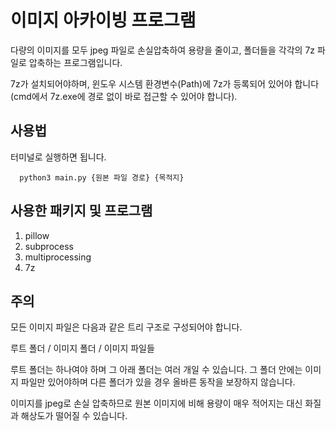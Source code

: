 # 이미지 아카이빙 프로그램

다량의 이미지를 모두 jpeg 파일로 손실압축하여 용량을 줄이고, 폴더들을 각각의 7z 파일로 압축하는 프로그램입니다. 

7z가 설치되어야하며, 윈도우 시스템 환경변수(Path)에 7z가 등록되어 있어야 합니다(cmd에서 7z.exe에 경로 없이 바로 접근할 수 있어야 합니다).  

## 사용법

터미널로 실행하면 됩니다. 

      python3 main.py {원본 파일 경로} {목적지}

## 사용한 패키지 및 프로그램
1. pillow
2. subprocess
3. multiprocessing
4. 7z

## 주의

모든 이미지 파일은 다음과 같은 트리 구조로 구성되어야 합니다. 

루트 폴더 / 이미지 폴더 / 이미지 파일들

루트 폴더는 하나여야 하며 그 아래 폴더는 여러 개일 수 있습니다. 
그 폴더 안에는 이미지 파일만 있어야하며 다른 폴더가 있을 경우 올바른 동작을 보장하지 않습니다. 

이미지를 jpeg로 손실 압축하므로 원본 이미지에 비해 용량이 매우 적어지는 대신 화질과 해상도가 떨어질 수 있습니다. 
